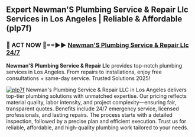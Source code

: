 ## Expert Newman'S Plumbing Service & Repair Llc Services in Los Angeles | Reliable & Affordable (plp7f)  

<h3>🚿 ACT NOW 🌟==►► <a href="https://tinyurl.com/2ne6vx2x" rel="nofollow">Newman'S Plumbing Service & Repair Llc 24/7</a></h3>

**Newman'S Plumbing Service & Repair Llc** provides top-notch plumbing services in Los Angeles. From repairs to installations, enjoy free consultations + same-day service. Trusted Solutions 2025!

[![plp7f](https://i.imgur.com/4PFF4AK.jpeg)](https://tinyurl.com/2ne6vx2x)
Newman's Plumbing Service & Repair LLC in Los Angeles delivers top-tier plumbing solutions with unmatched expertise. Our pricing reflects material quality, labor intensity, and project complexity—ensuring fair, transparent quotes. Benefits include 24/7 emergency service, licensed professionals, and lasting repairs. The process starts with a detailed inspection, followed by a precise plan and efficient execution. Trust us for reliable, affordable, and high-quality plumbing work tailored to your needs.